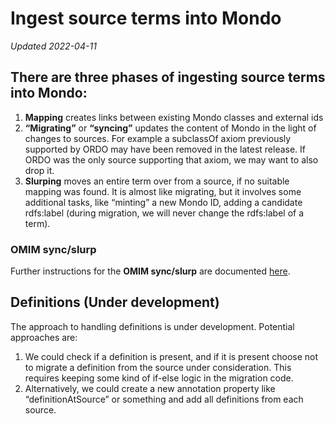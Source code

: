 # Ingest source terms into Mondo
_Updated 2022-04-11_

## There are three phases of ingesting source terms into Mondo:

1. **Mapping** creates links between existing Mondo classes and external ids
2. **“Migrating”** or **“syncing”** updates the content of Mondo in the light of changes to sources. For example a subclassOf axiom previously supported by ORDO may have been removed in the latest release. If ORDO was the only source supporting that axiom, we may want to also drop it.
3. **Slurping** moves an entire term over from a source, if no suitable mapping was found. It is almost like migrating, but it involves some additional tasks, like “minting” a new Mondo ID, adding a candidate rdfs:label (during migration, we will never change the rdfs:label of a term).

### OMIM sync/slurp
Further instructions for the **OMIM sync/slurp** are documented [here](https://mondo.readthedocs.io/en/latest/editors-guide/omim-slurp/).

## Definitions (Under development)

The approach to handling definitions is under development. Potential approaches are:
1. We could check if a definition is present, and if it is present choose not to migrate a definition from the source under consideration. This requires keeping some kind of if-else logic in the migration code. 
2. Alternatively, we could create a new annotation property like “definitionAtSource” or something and add all definitions from each source. 
